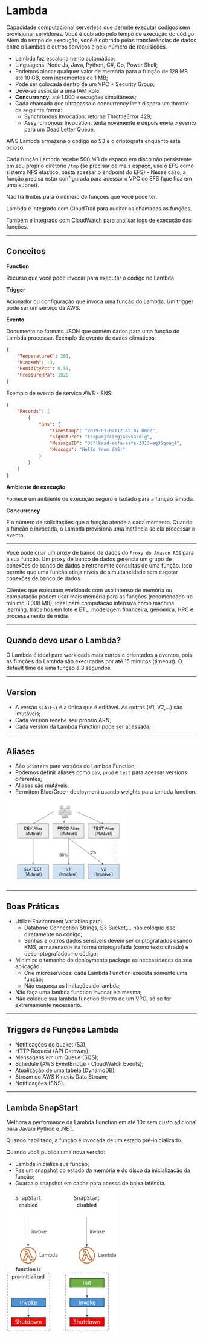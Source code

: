 # Lambda

Capacidade computacional serverless que permite executar códigos sem provisionar servidores. Você é cobrado pelo tempo de execução do código. Além do tempo de execução, você é cobrado pelas transferências de dados entre o Lambda e outros serviços e pelo número de requisições.

* Lambda faz escalonamento automático;
* Linguagens: Node Js, Java, Python, C#, Go, Power Shell;
* Podemos alocar qualquer valor de memória para a função de 128 MB até 10 GB, com incrementos de 1 MB;
* Pode ser colocada dentro de um VPC + Security Group;
* Deve-se associar a uma IAM Role;
* **Concurrency**: até 1.000 execuções simultâneas;
* Cada chamada que ultrapassa o concurrency limit dispara um throttle da seguinte forma:
    * Synchronous Invocation: retorna ThrottleError 429;
    * Assynchronous Invocation: tenta novamente e depois envia o evento para um Dead Letter Queue.

AWS Lambda armazena o código no S3 e o criptografa enquanto está ocioso.

Cada função Lambda recebe 500 MB de espaço em disco não persistente em seu próprio diretório `/tmp` (se precisar de mais espaço, use o EFS como sistema NFS elástico, basta acessar o endpoint do EFS) - Nesse caso, a função precisa estar configurada para acessar o VPC do EFS (que fica em uma subnet).

Não há limites para o número de funções que você pode ter.

Lambda é integrado com CloudTrail para auditar as chamadas as funções.

Também é integrado com CloudWatch para analisar logs de execução das funções.

---

## Conceitos

**Function**

Recurso que você pode invocar para executar o código no Lambda

**Trigger**

Acionador ou configuração que invoca uma função do Lambda, Um trigger pode ser um serviço da AWS.

**Evento**

Documento no formato JSON que contém dados para uma função do Lambda processar. Exemplo de evento de dados climáticos:

```json
{
    "TemperatureK": 281,
    "WindKmh": -3,
    "HumidityPct": 0.55,
    "PressureHPa": 1020
}
```

Exemplo de evento de serviço AWS - SNS:

```json
{
    "Records": [
        {
            "Sns": {
                "Timestamp": "2019-01-02T12:45:07.000Z",
                "Signature": "tccpaejf4iogja0vsacdlg",
                "MessageID": "95flkasd-eefa-asfe-3313-aq35goag4",
                "Message": "Hello from SNS!"
            }
        }
    ]
}
```

**Ambiente de execução**

Fornece um ambiente de execução seguro e isolado para a função lambda.

**Concurrency**

É o número de solicitações que a função atende a cada momento. Quando a função é invocada, o Lambda provisiona uma instância se ela processar o evento.

---

Você pode criar um proxy de banco de dados do `Proxy do Amazon RDS` para a sua função. Um proxy de banco de dados gerencia um grupo de conexões de banco de dados e retransmite consultas de uma função. Isso permite que uma função atinja níveis de simultaneidade sem esgotar conexões de banco de dados.

Clientes que executam workloads com uso intenso de memória ou computação podem usar mais memória para as funções (recomendado no mínimo 3.008 MB), ideal para computação intensiva como machine learning, trabalhos em lote e ETL, modelagem financeira, genômica, HPC e processamento de mídia.

---

## Quando devo usar o Lambda?

O Lambda é ideal para workloads mais curtos e orientados a eventos, pois as funções do Lambda são executadas por até 15 minutos (timeout). O default time de uma função é 3 segundos.

---

## Version

* A versão `$LATEST` é a única que é editável. As outras (V1, V2,...) são imutáveis;
* Cada version recebe seu próprio ARN;
* Cada version da Lambda Function pode ser acessada;

---

## Aliases

* São `pointers` para versões do Lambda Function;
* Podemos definir aliases como `dev`, `prod` e `test` para acessar versions diferentes;
* Aliases são mutáveis;
* Permitem Blue/Green deployment usando weights para lambda function.

![](./imagens/versiona.png)

---

## Boas Práticas

* Utilize Environment Variables para:
    * Database Connection Strings, S3 Bucket,... não coloque isso diretamente no código;
    * Senhas e outros dados sensíveis devem ser criptografados usando KMS, armazenados na forma criptografada (como texto cifrado) e descriptografados no código;
* Minimize o tamanho do deploymento package as necessidades da sua aplicação:
    * Crie microservices: cada Lambda Function executa somente uma função;
    * Não esqueça as limitações do lambda;
* Não faça uma lambda function invocar ela mesma;
* Não coloque sua lambda function dentro de um VPC, só se for extremamente necessário.

---

## Triggers de Funções Lambda

* Notificações do bucket (S3);
* HTTP Request (API Gateway);
* Mensagens em um Queue (SQS);
* Schedule (AWS EventBridge - CloudWatch Events);
* Atualização de uma tabela (DynamoDB);
* Stream do AWS Kinesis Data Stream;
* Notificações (SNS).

---

## Lambda SnapStart

Melhora a performance da Lambda Function em até 10x sem custo adicional para Javam Python e .NET.

Quando habilitado, a função é invocada de um estado pré-inicializado.

Quando você publica uma nova versão:
* Lambda inicializa sua função;
* Faz um snapshot do estado da memória e do disco da inicialização da função;
* Guarda o snapshot em cache para acesso de baixa latência.

![](./imagens/snapstart.png)